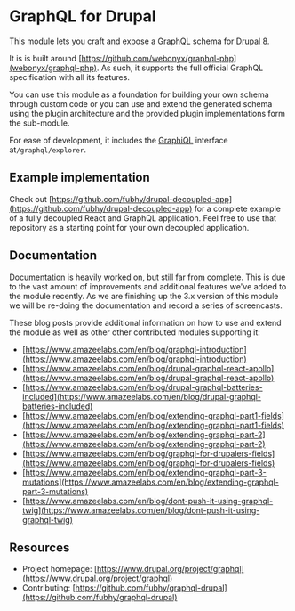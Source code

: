 # GraphQL for Drupal

This module lets you craft and expose a [GraphQL](http://graphql.org/) schema for [Drupal 8](https://www.drupal.org/8).

It is is built around [https://github.com/webonyx/graphql-php](webonyx/graphql-php). As such, it supports
the full official GraphQL specification with all its features.

You can use this module as a foundation for building your own schema through
custom code or you can use and extend the generated schema using the plugin
architecture and the provided plugin implementations form the sub-module.

For ease of development, it includes the [GraphiQL](https://github.com/graphql/graphiql/) interface at`/graphql/explorer`.

## Example implementation

Check out [https://github.com/fubhy/drupal-decoupled-app](https://github.com/fubhy/drupal-decoupled-app) for a complete example
of a fully decoupled React and GraphQL application. Feel free to use that
repository as a starting point for your own decoupled application.

## Documentation

[Documentation](doc/SUMMARY.md) is heavily worked on, but still far from complete.
This is due to the vast amount of improvements and additional features we've
added to the module recently. As we are finishing up the 3.x version of this
module we will be re-doing the documentation and record a series of screencasts.

These blog posts provide additional information on how to use and extend the module
as well as other other contributed modules supporting it:

* [https://www.amazeelabs.com/en/blog/graphql-introduction](https://www.amazeelabs.com/en/blog/graphql-introduction)
* [https://www.amazeelabs.com/en/blog/drupal-graphql-react-apollo](https://www.amazeelabs.com/en/blog/drupal-graphql-react-apollo)
* [https://www.amazeelabs.com/en/blog/drupal-graphql-batteries-included](https://www.amazeelabs.com/en/blog/drupal-graphql-batteries-included)
* [https://www.amazeelabs.com/en/blog/extending-graphql-part1-fields](https://www.amazeelabs.com/en/blog/extending-graphql-part1-fields)
* [https://www.amazeelabs.com/en/blog/extending-graphql-part-2](https://www.amazeelabs.com/en/blog/extending-graphql-part-2)
* [https://www.amazeelabs.com/en/blog/graphql-for-drupalers-fields](https://www.amazeelabs.com/en/blog/graphql-for-drupalers-fields)
* [https://www.amazeelabs.com/en/blog/extending-graphql-part-3-mutations](https://www.amazeelabs.com/en/blog/extending-graphql-part-3-mutations)
* [https://www.amazeelabs.com/en/blog/dont-push-it-using-graphql-twig](https://www.amazeelabs.com/en/blog/dont-push-it-using-graphql-twig)

## Resources

* Project homepage: [https://www.drupal.org/project/graphql](https://www.drupal.org/project/graphql)
* Contributing: [https://github.com/fubhy/graphql-drupal](https://github.com/fubhy/graphql-drupal)



